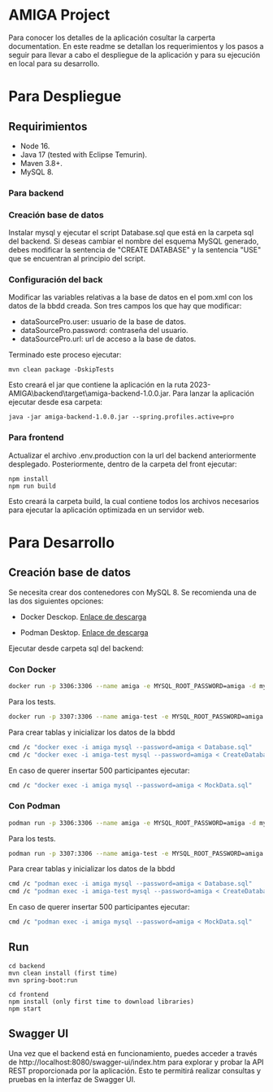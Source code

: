 # AMIGA Project 

Para conocer los detalles de la aplicación cosultar la carperta documentation. En este readme se detallan los requerimientos
y los pasos a seguir para llevar a cabo el despliegue de la aplicación y para su ejecución en local para su desarrollo.

# Para Despliegue 

## Requirimientos

- Node 16.
- Java 17 (tested with Eclipse Temurin).
- Maven 3.8+.
- MySQL 8.

### Para backend

### Creación base de datos

Instalar mysql y ejecutar el script Database.sql que está en la carpeta sql del backend. Si deseas 
cambiar el nombre del esquema MySQL generado, debes modificar la sentencia de "CREATE DATABASE" y la 
sentencia "USE" que se encuentran al principio del script.

### Configuración del back

Modificar las variables relativas a la base de datos en el pom.xml con los datos de la bbdd creada.
Son tres campos los que hay que modificar: 
- dataSourcePro.user: usuario de la base de datos.
- dataSourcePro.password: contraseña del usuario.
- dataSourcePro.url: url de acceso a la base de datos.

Terminado este proceso ejecutar:

```
mvn clean package -DskipTests
```

Esto creará el jar que contiene la aplicación en la ruta 2023-AMIGA\backend\target\amiga-backend-1.0.0.jar. 
Para lanzar la aplicación ejecutar desde esa carpeta:

```
java -jar amiga-backend-1.0.0.jar --spring.profiles.active=pro
```

### Para frontend

Actualizar el archivo .env.production con la url del backend anteriormente desplegado. Posteriormente,
dentro de la carpeta del front ejecutar:

```
npm install
npm run build
```
Esto creará la carpeta build, la cual contiene todos los archivos necesarios para ejecutar la aplicación optimizada en un servidor web. 

# Para Desarrollo

## Creación base de datos

Se necesita crear dos contenedores con MySQL 8. Se recomienda una de las dos siguientes opciones:

- Docker Desckop. [Enlace de descarga](https://www.docker.com/products/docker-desktop/)

- Podman Desktop. [Enlace de descarga](https://podman-desktop.io/docs/Installation)

Ejecutar desde carpeta sql del backend:
### Con Docker

```bash
docker run -p 3306:3306 --name amiga -e MYSQL_ROOT_PASSWORD=amiga -d mysql:8
```
Para los tests.

```bash
docker run -p 3307:3306 --name amiga-test -e MYSQL_ROOT_PASSWORD=amiga -d mysql:8
```

Para crear tablas y inicializar los datos de la bbdd
```bash
cmd /c "docker exec -i amiga mysql --password=amiga < Database.sql"
cmd /c "docker exec -i amiga-test mysql --password=amiga < CreateDatabaseTest.sql"
```

En caso de querer insertar 500 participantes ejecutar:
```bash
cmd /c "docker exec -i amiga mysql --password=amiga < MockData.sql"
```
### Con Podman

```bash
podman run -p 3306:3306 --name amiga -e MYSQL_ROOT_PASSWORD=amiga -d mysql:8
```
Para los tests.

```bash
podman run -p 3307:3306 --name amiga-test -e MYSQL_ROOT_PASSWORD=amiga -d mysql:8
```

Para crear tablas y inicializar los datos de la bbdd 
```bash
cmd /c "podman exec -i amiga mysql --password=amiga < Database.sql"
cmd /c "podman exec -i amiga-test mysql --password=amiga < CreateDatabaseTest.sql"
```
En caso de querer insertar 500 participantes ejecutar:
```bash
cmd /c "podman exec -i amiga mysql --password=amiga < MockData.sql"

```


## Run

```
cd backend
mvn clean install (first time)
mvn spring-boot:run

cd frontend
npm install (only first time to download libraries)
npm start
```
## Swagger UI
Una vez que el backend está en funcionamiento, puedes acceder a través de http://localhost:8080/swagger-ui/index.htm 
para explorar y probar la API REST proporcionada por la aplicación. Esto te permitirá realizar consultas 
y pruebas en la interfaz de Swagger UI.

